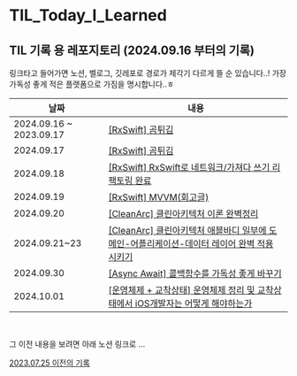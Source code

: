# TIL_Today_I_Learned


## TIL 기록 용 레포지토리 (2024.09.16 부터의 기록)
링크타고 들어가면 노션, 벨로그, 깃레포로 경로가 제각기 다르게 뜰 순 있습니다..!
가장 가독성 좋게 적은 플랫폼으로 가짐을 명시합니다..ㅎ

|날짜|내용|
|----|---|
|2024.09.16 ~ 2023.09.17|[\[RxSwift\] 곰튀김](해당주소넣어야함)|
|2024.09.17|[\[RxSwift\] 곰튀김](해당주소넣어야함)|
|2024.09.18|[\[RxSwift\] RxSwift로 네트워크/가져다 쓰기 리팩토링 완료](해당주소넣어야함)|
|2024.09.19|[\[RxSwift\] MVVM(회고글)](해당주소넣어야함)|
|2024.09.20|[\[CleanArc\] 클린아키텍처 이론 완벽정리](해당주소넣어야함)|
|2024.09.21~23|[\[CleanArc\] 클린아키텍처 애블바디 일부에 도메인-어플리케이션-데이터 레이어 완벽 적용 시키기](https://www.notion.so/Clean-Arc-Usecase-1062179de525804d95a7de1a22d4d7ac?pvs=4)|
|2024.09.30|[\[Async Await\] 콜백함수를 가독성 좋게 바꾸기](https://velog.io/@osgneb8359/iOS.-API-async-await을-이용한-네트워크-코드-이쁘게-작성하기)|
|2024.10.01|[\[운영체제 + 교착상태\] 운영체제 정리 및 교착상태에서 iOS개발자는 어떻게 해야하는가](https://velog.io/@osgneb8359/운영체제-iOS-교착상태에서-우리는-어떻게-해결할-수-있을까)|


<br>

그 이전 내용을 보려면 아래 노션 링크로 ...

[2023.07.25 이전의 기록](노션링크주소넣어야함)
